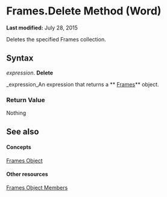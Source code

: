 
# Frames.Delete Method (Word)

 **Last modified:** July 28, 2015

Deletes the specified Frames collection.

## Syntax

 _expression_. **Delete**

 _expression_An expression that returns a  ** [Frames](d0f526b5-ae1d-ad7a-0da3-5a7b30526b55.md)** object.


### Return Value

Nothing


## See also


#### Concepts


 [Frames Object](d0f526b5-ae1d-ad7a-0da3-5a7b30526b55.md)
#### Other resources


 [Frames Object Members](aa217b61-75be-b25f-6b3a-b941cdd868d7.md)
